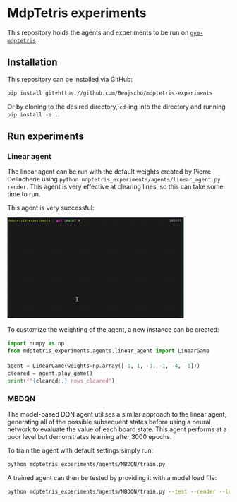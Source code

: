 # MdpTetris experiments

This repository holds the agents and experiments to be run on 
[`gym-mdptetris`](https://github.com/Benjscho/gym-mdptetris).

## Installation

This repository can be installed via GitHub:
```bash
pip install git+https://github.com/Benjscho/mdptetris-experiments
```
Or by cloning to the desired directory, `cd`-ing into the directory and 
running `pip install -e .`.

## Run experiments

### Linear agent

The linear agent can be run with the default weights created by Pierre 
Dellacherie using `python mdptetris_experiments/agents/linear_agent.py render`. 
This agent is very effective at clearing lines, so this can take some
time to run.

This agent is very successful:
<p align="left">
    <img src="assets/dellacherie.gif" width="400">
</p>

To customize the weighting of the agent, a new instance can be created:

```python
import numpy as np
from mdptetris_experiments.agents.linear_agent import LinearGame

agent = LinearGame(weights=np.array([-1, 1, -1, -1, -4, -1]))
cleared = agent.play_game()
print(f"{cleared:,} rows cleared")
```


### MBDQN 

The model-based DQN agent utilises a similar approach to the linear agent,
generating all of the possible subsequent states before using a neural network
to evaluate the value of each board state. This agent performs at a poor level 
but demonstrates learning after 3000 epochs.

To train the agent with default settings simply run:
```bash
python mdptetris_experiments/agents/MBDQN/train.py
```

A trained agent can then be tested by providing it with a model load file:
```bash
python mdptetris_experiments/agents/MBDQN/train.py --test --render --load_file <LOAD_FILE_PATH>
```
